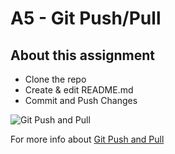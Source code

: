 # A5 - Git Push/Pull
## About this assignment

- Clone the repo
- Create & edit README.md
- Commit and Push Changes

![Git Push and Pull](https://www.google.com/url?sa=i&url=https%3A%2F%2Fwww.studytonight.com%2Fgit-guide%2Fgit-pull&psig=AOvVaw38wf_TpsvV-1Hcj6kWVjbe&ust=1760980015711000&source=images&cd=vfe&opi=89978449&ved=0CBUQjRxqFwoTCLjK1PTfsJADFQAAAAAdAAAAABAE)

For more info about [Git Push and Pull](https://medium.com/mindorks/what-is-git-commit-push-pull-log-aliases-fetch-config-clone-56bc52a3601c)